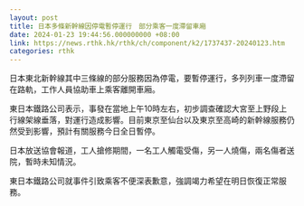 ```yaml
---
layout: post
title: 日本多條新幹線因停電暫停運行　部分乘客一度滯留車廂
date: 2024-01-23 19:44:56.000000000 +08:00
link: https://news.rthk.hk/rthk/ch/component/k2/1737437-20240123.htm
categories: rthk
---
```


日本東北新幹線其中三條線的部分服務因為停電，要暫停運行，多列列車一度滯留在路軌，工作人員協助車上乘客離開車廂。

東日本鐵路公司表示，事發在當地上午10時左右，初步調查確認大宮至上野段上行線架線垂落，對運行造成影響。目前東京至仙台以及東京至高崎的新幹線服務仍然受到影響，預計有關服務今日全日暫停。

日本放送協會報道，工人搶修期間，一名工人觸電受傷，另一人燒傷，兩名傷者送院，暫時未知情況。

東日本鐵路公司就事件引致乘客不便深表歉意，強調竭力希望在明日恢復正常服務。
